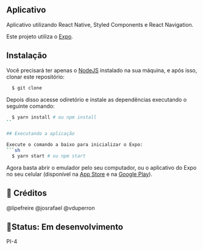 ## Aplicativo 

Aplicativo utilizando React Native, Styled Components e React Navigation.

Este projeto utiliza o [Expo](https://expo.io/).

## Instalação

Você precisará ter apenas o [NodeJS](https://nodejs.org) instalado na sua máquina, e após isso, clonar este repositório:
```sh
  $ git clone 
```

Depois disso acesse odiretório e instale as dependências executando o seguinte comando:
```sh
  $ yarn install # ou npm install
``

## Executando a aplicação

Execute o comando a baixo para inicializar o Expo:
```sh
  $ yarn start # ou npm start
```

Agora basta abrir o emulador pelo seu computador, ou o aplicativo do Expo no seu celular (disponível na [App Store](https://apps.apple.com/br/app/expo-client/id982107779) e na [Google Play](https://play.google.com/store/apps/details?id=host.exp.exponent&hl=pt_BR)).

## 🤝 Créditos

@lipefreire @josrafael @vduperron

## 🧱Status: Em desenvolvimento

PI-4
